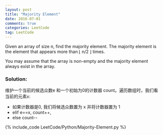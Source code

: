 ```yaml
---
layout: post
title: "Majority Element"
date: 2016-07-01
comments: true
categories: LeetCode
tag: LeetCode
---
```



Given an array of size n, find the majority element. The majority element is the element that appears more than ⌊ n/2 ⌋ times.

You may assume that the array is non-empty and the majority element always exist in the array.

<!--more-->

### Solution:
维护一个当前的候选众数e 和一个初始为0的计数器 count。遍历数组时，我们看当前的元素x:

*  如果计数器是0, 我们将候选众数置为 x 并将计数器置为 1
*  elif e==x, count++,
*  else count--

{% include_code LeetCode/Python/Majority-Element.py %}
